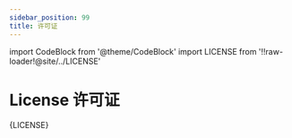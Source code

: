 ```yaml
---
sidebar_position: 99
title: 许可证
---
```


import CodeBlock from '@theme/CodeBlock'
import LICENSE from '!!raw-loader!@site/../LICENSE'

# License 许可证

<CodeBlock language="plaintext" title="https://github.com/collielang/collie/blob/main/LICENSE">{LICENSE}</CodeBlock>
